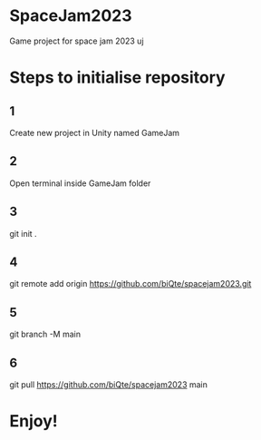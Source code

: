 # SpaceJam2023
Game project for space jam 2023 uj

# Steps to initialise repository

## 1

Create new project in Unity named GameJam
  
## 2

Open terminal inside GameJam folder

## 3

  git init .
  
## 4

  git remote add origin https://github.com/biQte/spacejam2023.git
  
## 5

  git branch -M main
  
## 6

  git pull https://github.com/biQte/spacejam2023 main
  
# Enjoy!
